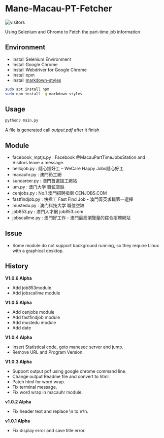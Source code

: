 # Mane-Macau-PT-Fetcher
![visitors](https://visitor-badge.glitch.me/badge?page_id=https://github.com/Mane-Network-Team/Macau-PT-Fetcher)

 Using Selenium and Chrome to Fetch the part-time job information

## Environment

- Install Selenium Environment
- Install Google Chrome
- Install Webdriver for Google Chrome
- Install npm
- Install [markdown-styles](https://github.com/mixu/markdown-styles)

```bash
sudo apt install npm
sudo npm install -g markdown-styles
```

## Usage

```bash
python3 main.py
```

A file is generated call *output.pdf* after it finish

## Module

- facebook_mptjs.py : Facebook @MacauPartTimeJobsStation and Visitors leave a message.
- hellojob.py : 隨心搵好工 – WeCare Happy Jobs隨心好工
- macauhr.py : 澳門筍工網
- suncareer.py : 澳門首選搵工網站
- um.py : 澳门大学 職位空缺
- cenjobs.py : No.1 澳門招聘指南 CENJOBS.COM
- fastfindjob.py : 快搵工 Fast Find Job - 澳門菁英求職第一選擇
- mustedu.py : 澳门科技大学 職位空缺
- job853.py : 澳門人才網 job853.com
- jobscallme.py : 澳門好工作 - 澳門最高瀏覽量的綜合招聘網站

## Issue

- Some module do not support background running, so they require Linux with a graphical desktop.

## History

**V1.0.6 Alpha**

+ Add job853module
+ Add jobscallme module

**V1.0.5 Alpha**

- Add cenjobs module
- Add fastfindjob module
- Add mustedu module
- Add date

**V1.0.4 Alpha**

- Insert Statistical code, goto manesec server and jump.
- Remove URL and Program Version.

**V1.0.3 Alpha**

- Support output pdf using google chrome command line.
- Change output Readme file and convert to html.
- Patch html for word wrap.
- Fix terminal message.
- Fix word wrap in macauhr module.

**v1.0.2 Alpha**

- Fix header text and replace \n to \r\n.

**v1.0.1 Alpha**

- Fix display error and save title error.

